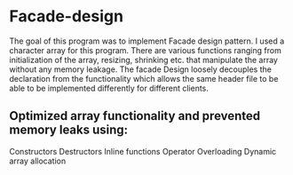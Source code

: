 # Facade-design

The goal of this program was to implement Facade design pattern. I used a character array for this program.
There are various functions ranging from initialization of the array, resizing, shrinking etc. that manipulate the
array without any memory leakage. The facade Design loosely decouples the declaration from the functionality which
allows the same header file to be able to be implemented differently for different clients.

## Optimized array functionality and prevented memory leaks using:

Constructors
Destructors
Inline functions
Operator Overloading
Dynamic array allocation
